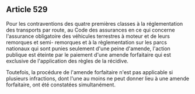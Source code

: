 Article 529
----
Pour les contraventions des quatre premières classes à la réglementation des
transports par route, au Code des assurances en ce qui concerne l'assurance
obligatoire des véhicules terrestres à moteur et de leurs remorques et semi-
remorques et à la règlementation sur les parcs nationaux qui sont punies
seulement d'une peine d'amende, l'action publique est éteinte par le paiement
d'une amende forfaitaire qui est exclusive de l'application des règles de la
récidive.

Toutefois, la procédure de l'amende forfaitaire n'est pas applicable si
plusieurs infractions, dont l'une au moins ne peut donner lieu à une amende
forfaitaire, ont été constatées simultanément.
